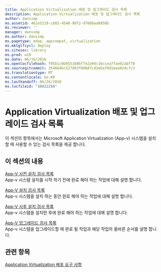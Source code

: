 ```yaml
---
title: Application Virtualization 배포 및 업그레이드 검사 목록
description: Application Virtualization 배포 및 업그레이드 검사 목록
author: dansimp
ms.assetid: 462e5119-cb83-4548-98f2-df668aa0958b
ms.reviewer: ''
manager: dansimp
ms.author: dansimp
ms.pagetype: mdop, appcompat, virtualization
ms.mktglfcycl: deploy
ms.sitesec: library
ms.prod: w10
ms.date: 06/16/2016
ms.openlocfilehash: f95b1c0b8553d86f7e2a94c16ccea7fae62abf78
ms.sourcegitcommit: 354664bc527d93f80687cd2eba70d1eea024c7c3
ms.translationtype: MT
ms.contentlocale: ko-KR
ms.lasthandoff: 06/26/2020
ms.locfileid: "10822258"
---
```

# Application Virtualization 배포 및 업그레이드 검사 목록


이 섹션의 항목에서는 Microsoft Application Virtualization (App-v) 시스템을 설치할 때 사용할 수 있는 검사 목록을 제공 합니다.

## 이 섹션의 내용


<a href="" id="app-v-pre-installation-checklist"></a>[App-V 사전 설치 검사 목록](app-v-pre-installation-checklist.md)  
App-v 시스템 설치를 시작 하기 전에 완료 해야 하는 작업에 대해 설명 합니다.

<a href="" id="app-v-installation-checklist"></a>[App-V 설치 검사 목록](app-v-installation-checklist.md)  
App-v 시스템을 설치 하는 동안 완료 해야 하는 작업에 대해 설명 합니다.

<a href="" id="app-v-postinstallation-checklist"></a>[App-V 사후 설치 검사 목록](app-v-postinstallation-checklist.md)  
App-v 시스템을 설치한 후에 완료 해야 하는 작업에 대해 설명 합니다.

<a href="" id="app-v-upgrade-checklist"></a>[App-V 업그레이드 검사 목록](app-v-upgrade-checklist.md)  
App-v 시스템을 업그레이드할 때 완료 될 작업과 해당 작업의 올바른 순서를 설명 합니다.

## 관련 항목


[Application Virtualization 배포 요구 사항](application-virtualization-deployment-requirements.md)

 

 





